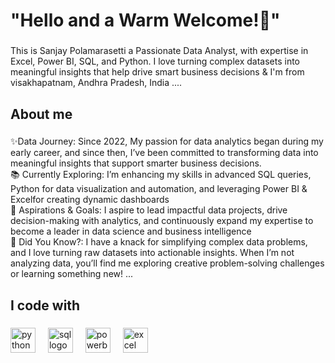 <h1 align="left">"Hello and a Warm Welcome!👋"</h1>

###

<p align="left">This is Sanjay Polamarasetti a Passionate Data Analyst, with expertise in Excel, Power BI, SQL, and Python. I love turning complex datasets into meaningful insights that help drive smart business decisions & I'm from visakhapatnam, Andhra Pradesh, India ....</p>

###

<h2 align="left">About me</h2>

###

<p align="left">✨Data Journey:
Since 2022, My passion for data analytics began during my early career, and since then, I’ve been committed to transforming data into meaningful insights that support smarter business decisions.
<br>📚 Currently Exploring:
I’m enhancing my skills in advanced SQL queries, Python for data visualization and automation, and leveraging Power BI & Excelfor creating dynamic dashboards
<br>🎯  Aspirations & Goals: 
I aspire to lead impactful data projects, drive decision-making with analytics, and continuously expand my expertise to become a leader in data science and business intelligence
<br>🎲 Did You Know?:
I have a knack for simplifying complex data problems, and I love turning raw datasets into actionable insights. When I’m not analyzing data, you’ll find me exploring creative problem-solving challenges or learning something new! ...</p>

###

<h2 align="left">I code with</h2>

###

<div align="left">
  <img src="https://cdn.jsdelivr.net/gh/devicons/devicon/icons/python/python-original.svg" height="40" alt="python logo" />
  <img width="12" />
  <img src="https://static-00.iconduck.com/assets.00/sql-database-sql-azure-icon-1955x2048-4pmty46t.png" height="40" alt="sql logo" />
  <img width="12" />
  <img src="https://logohistory.net/wp-content/uploads/2023/05/Power-BI-Symbol.png" height="40" alt="powerbi logo" />
  <img width="12" />
  <img src="https://w7.pngwing.com/pngs/162/301/png-transparent-microsoft-excel-logo-thumbnail.png" height="40" alt="excel logo" />
   <img width="12" />
 

###

